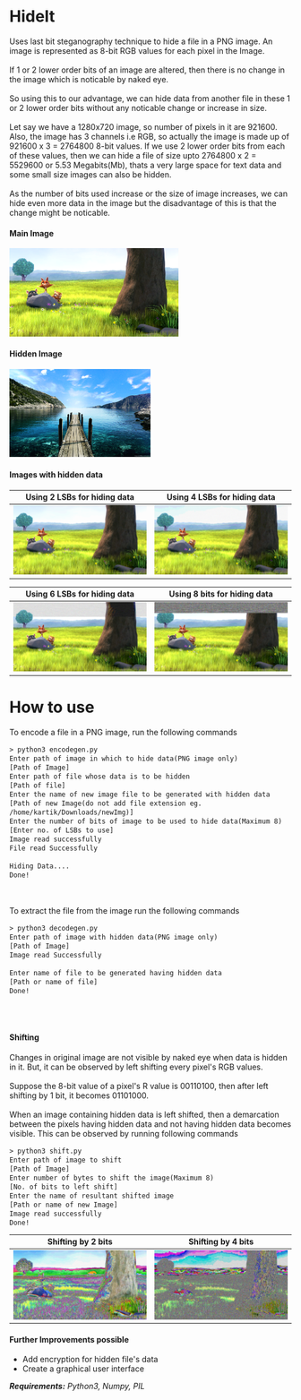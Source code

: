 # HideIt
Uses last bit steganography technique to hide a file in a PNG image. An image is represented as 8-bit RGB values for each pixel in the Image.<br/><br/>
If 1 or 2 lower order bits of an image are altered, then there is no change in the image which is noticable by naked eye.<br/><br/>
So using this to our advantage, we can hide data from another file in these 1 or 2 lower order bits without any noticable change or increase in size.<br/><br/>
Let say we have a 1280x720 image, so number of pixels in it are 921600. Also, the image has 3 channels i.e RGB, so actually the image is made up of 921600 x 3 = 2764800 8-bit values. If we use 2 lower order bits from each of these values, then we can hide a file of size upto 2764800 x 2 = 5529600 or 5.53 Megabits(Mb), thats a very large space for text data and some small size images can also be hidden.<br/><br/>
As the number of bits used increase or the size of image increases, we can hide even more data in the image but the disadvantage of this is that the change might be noticable.

<h4>Main Image</h4>
<img width=60% src='samples/1.png' title="Main Image"/>
<h4>Hidden Image</h4>
<img width=50% src='samples/101.png' title="Hidden Image"/>
<h4>Images with hidden data</h4>

Using 2 LSBs for hiding data             |  Using 4 LSBs for hiding data
:--------------------------------------:|:------------------------------------:
![](/samples/hide2.png)                 |  ![](/samples/hide4.png)

Using 6 LSBs for hiding data             |  Using 8 bits for hiding data
:--------------------------------------:|:------------------------------------:
![](/samples/hide6.png)                 |  ![](/samples/hide8.png)

# How to use
To encode a file in a PNG image, run the following commands<br/>
```
> python3 encodegen.py 
Enter path of image in which to hide data(PNG image only)
[Path of Image]
Enter path of file whose data is to be hidden
[Path of file]
Enter the name of new image file to be generated with hidden data
[Path of new Image(do not add file extension eg. /home/kartik/Downloads/newImg)]
Enter the number of bits of image to be used to hide data(Maximum 8)
[Enter no. of LSBs to use]
Image read successfully
File read Successfully

Hiding Data....
Done!
```
<br/><br/>
To extract the file from the image run the following commands<br/>
```
> python3 decodegen.py
Enter path of image with hidden data(PNG image only)
[Path of Image]
Image read Successfully

Enter name of file to be generated having hidden data
[Path or name of file]
Done!
```
<br/><br/>
<h4>Shifting</h4>
Changes in original image are not visible by naked eye when data is hidden in it. But, it can be observed by left shifting every pixel's RGB values.<br/><br/>
Suppose the 8-bit value of a pixel's R value is 00110100, then after left shifting by 1 bit, it becomes 01101000.<br/><br/>
When an image containing hidden data is left shifted, then a demarcation between the pixels having hidden data and not having hidden data becomes visible. This can be observed by running following commands<br/>

```
> python3 shift.py
Enter path of image to shift
[Path of Image]
Enter number of bytes to shift the image(Maximum 8)
[No. of bits to left shift]
Enter the name of resultant shifted image
[Path or name of new Image]
Image read successfully
Done!
```

Shifting by 2 bits             |  Shifting by 4 bits
:--------------------------------------:|:------------------------------------:
![](/samples/shift2.png)                 |  ![](/samples/shift4.png)

<h4>Further Improvements possible</h4>
<ul>
	<li>Add encryption for hidden file's data</li>
	<li>Create a graphical user interface</li>
</ul>

<i><strong>Requirements:</strong> Python3, Numpy, PIL</i>
